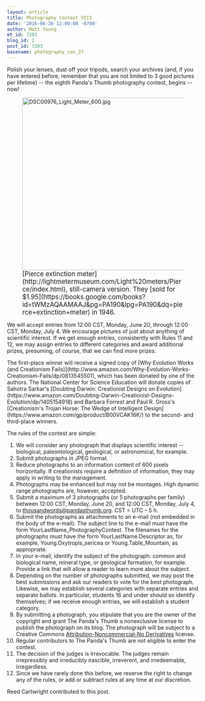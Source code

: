 ```yaml
---
layout: article
title: Photography Contest VIII
date: '2016-06-20 12:00:00 -0700'
author: Matt Young
mt_id: 7203
blog_id: 2
post_id: 7203
basename: photography_con_27
---
```

Polish your lenses, dust off your tripods, search your archives (and, if you have entered before, remember that you are not limited to 3 good pictures per lifetime) -- the eighth Panda's Thumb photography contest, begins -- now!

<figure>
<img src="/PT/uploads/2016/DSC00976_Light_Meter_600.jpg" alt="DSC00976_Light_Meter_600.jpg" width="600" height="450" />
<figcaption markdown="span">
<big>[Pierce extinction meter](http://lightmetermuseum.com/Light%20meters/Pierce/index.html), still-camera version. They [sold for $1.95](https://books.google.com/books?id=tWMzAQAAMAAJ&amp;pg=PA190&amp;lpg=PA190&amp;dq=pierce+extinction+meter) in 1946.</big>

</figcaption>
</figure>


<p>We will accept entries from 12:00 CST, Monday, June 20, through 12:00 CST, Monday, July 4. We encourage pictures of just about anything of scientific interest. If we get enough entries, consistently with Rules 11 and 12, we may assign entries to different categories and award additional prizes, presuming, of course, that we can find more prizes.</p>

<p>The first-place winner will receive a signed copy of [Why Evolution Works (and Creationism Fails)](http://www.amazon.com/Why-Evolution-Works-Creationism-Fails/dp/0813545501), which has been donated by one of the authors. The National Center for Science Education will donate copies of Sahotra Sarkar's [Doubting Darwin: Creationist Designs on Evolution](https://www.amazon.com/Doubting-Darwin-Creationist-Designs-Evolution/dp/1405154918) and Barbara Forrest and Paul R. Gross's [Creationism's Trojan Horse: The Wedge of Intelligent Design](https://www.amazon.com/gp/product/B00VCAK16K/) to the second- and third-place winners.</p>

The rules of the contest are simple:


1. We will consider any photograph that displays scientific interest -- biological, paleontological, geological, or astronomical, for example.
1. Submit photographs in JPEG format. 
1. Reduce photographs to an information content of 600 pixels horizontally. If creationists require a definition of information, they may apply in writing to the management.
1. Photographs may be enhanced but may not be montages. High dynamic range photographs are, however, accepted.
1. Submit a maximum of 3 photographs (or 5 photographs per family) between 12:00 CST, Monday, June 20, and 12:00 CST, Monday, July 4, to thousandwords@pandasthumb.org.  CST&nbsp;=&nbsp;UTC&nbsp;&ndash;&nbsp;5&nbsp;h.
1. Submit the photographs as attachments to an e-mail (not embedded in the body of the e-mail). The subject line to the e-mail must have the form YourLastName_PhotographyContest. The filenames for the photographs must have the form YourLastName.Descriptor as, for example, Young.Oxytropis_sericea or Young.Table_Mountain, as appropriate. 
1. In your e-mail, identify the subject of the photograph: common and biological name, mineral type, or geological formation, for example. Provide a link that will allow a reader to learn more about the subject.
1. Depending on the number of photographs submitted, we may post the best submissions and ask our readers to vote for the best photograph. Likewise, we may establish several categories with separate entries and separate ballots. In particular, students 16 and under should so identify themselves; if we receive enough entries, we will establish a student category.
1. By submitting a photograph, you stipulate that you are the owner of the copyright and grant The Panda's Thumb a nonexclusive license to publish the photograph on its blog. The photograph will be subject to a Creative Commons [ Attribution-Noncommercial-No Derivatives](http://creativecommons.org/licenses/by-nc-nd/2.5/) license. 
1. Regular contributors to The Panda's Thumb are not eligible to enter the contest.
1. The decision of the judges is irrevocable. The judges remain irrepressibly and irreducibly irascible, irreverent, and irredeemable, irregardless.
1. Since we have rarely done this before, we reserve the right to change any of the rules, or add or subtract rules at any time at our discretion.


Reed Cartwright contributed to this post.
